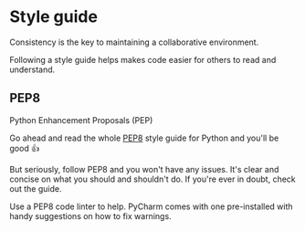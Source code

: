 # Style guide
Consistency is the key to maintaining a collaborative environment.

Following a style guide helps makes code easier for others to read and understand. 

## PEP8
Python Enhancement Proposals (PEP)

Go ahead and read the whole [PEP8](https://www.python.org/dev/peps/pep-0008/) style guide for Python and you'll be good :thumbsup:

But seriously, follow PEP8 and you won't have any issues. It's clear and concise on what you should and shouldn't do. If you're ever in doubt, check out the guide.

Use a PEP8 code linter to help. PyCharm comes with one pre-installed with handy suggestions on how to fix warnings.
